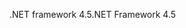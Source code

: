 <span data-ttu-id="d1a00-101">.NET framework 4.5</span><span class="sxs-lookup"><span data-stu-id="d1a00-101">.NET Framework 4.5</span></span>